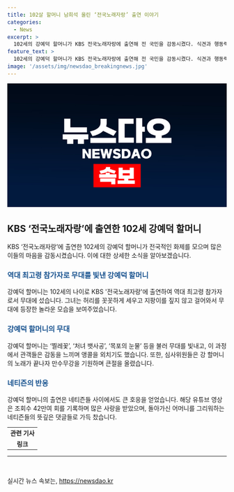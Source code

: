 ```yaml
---
title: 102살 할머니 남희석 울린 ‘전국노래자랑’ 출연 이야기
categories:
  - News
excerpt: >
  102세의 강예덕 할머니가 KBS 전국노래자랑에 출연해 전 국민을 감동시켰다. 식견과 행동력으로 무대에 선 강 할머니는 102세 최고령 참가자로서 눈길을 끌었고, 우아한 모습과 강한 의지로 관객을 감동시켰다. 출연 영상은 조회수 42만을 기록하며 네티즌들의 큰 관심을 받았고, 할머니를 모시는 도곡부모돌봄복지센터의 훌륭한 모습에도 감사 인사가 이어졌다. 이에 대한 네티즌들의 반응도 따뜻하였다.
feature_text: >
  102세의 강예덕 할머니가 KBS 전국노래자랑에 출연해 전 국민을 감동시켰다. 식견과 행동력으로 무대에 선 강 할머니는 102세 최고령 참가자로서 눈길을 끌었고, 우아한 모습과 강한 의지로 관객을 감동시켰다. 출연 영상은 조회수 42만을 기록하며 네티즌들의 큰 관심을 받았고, 할머니를 모시는 도곡부모돌봄복지센터의 훌륭한 모습에도 감사 인사가 이어졌다. 이에 대한 네티즌들의 반응도 따뜻하였다.
image: '/assets/img/newsdao_breakingnews.jpg'
---
```


<p><img src="/assets/img/newsdao_breakingnews.jpg" alt="implanttips 속보" /></p>

<h2 data-ke-size="size26">KBS ‘전국노래자랑’에 출연한 102세 강예덕 할머니</h2>

<p data-ke-size="size16">KBS ‘전국노래자랑’에 출연한 102세의 강예덕 할머니가 전국적인 화제를 모으며 많은 이들의 마음을 감동시켰습니다. 이에 대한 상세한 소식을 알아보겠습니다.</p>

<h3><b><span style="color: #1a5490;">역대 최고령 참가자로 무대를 빛낸 강예덕 할머니</span></b></h3>

<p data-ke-size="size16">강예덕 할머니는 102세의 나이로 KBS '전국노래자랑'에 출연하여 역대 최고령 참가자로서 무대에 섰습니다. 그녀는 허리를 꼿꼿하게 세우고 지팡이를 짚지 않고 걸어와서 무대에 등장한 놀라운 모습을 보여주었습니다.</p>

<h3><b><span style="color: #1a5490;">강예덕 할머니의 무대</span></b></h3>

<p data-ke-size="size16">강예덕 할머니는 ‘찔레꽃’, ‘처녀 뱃사공’, ‘목포의 눈물’ 등을 불러 무대를 빛내고, 이 과정에서 관객들은 감동을 느끼며 앵콜을 외치기도 했습니다. 또한, 심사위원들은 강 할머니의 노래가 끝나자 만수무강을 기원하며 큰절을 올렸습니다.</p>

<h3><b><span style="color: #1a5490;">네티즌의 반응</span></b></h3>

<p data-ke-size="size16">강예덕 할머니의 출연은 네티즌들 사이에서도 큰 호응을 얻었습니다. 해당 유튜브 영상은 조회수 42만여 회를 기록하며 많은 사랑을 받았으며, 돌아가신 어머니를 그리워하는 네티즌들의 뜻깊은 댓글들로 가득 찼습니다.</p>

<table>
  <tr>
    <td style="text-align: center; height: 17px;"><b>관련 기사</b></td>
  </tr>
  <tr>
    <td style="text-align: center; height: 17px;"><b>링크</b></td>
  </tr>
</table>

<hr>

<p data-ke-size="size16">&nbsp;</p>
실시간 뉴스 속보는, <a href="https://newsdao.kr" rel="dofollow">https://newsdao.kr</a>


